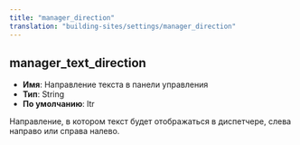 ```yaml
---
title: "manager_direction"
translation: "building-sites/settings/manager_direction"
---
```


## manager_text_direction

-   **Имя**: Направление текста в панели управления
-   **Тип**: String
-   **По умолчанию**: ltr

Направление, в котором текст будет отображаться в диспетчере, слева направо или справа налево.

